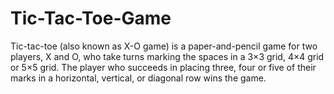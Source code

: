 # Tic-Tac-Toe-Game
Tic-tac-toe (also known as X-O game) is a paper-and-pencil game for two players, X and O, who take turns marking the spaces in a 3×3 grid, 4×4 grid or 5×5 grid. The player who succeeds in placing three, four or five of their marks in a horizontal, vertical, or diagonal row wins the game.
